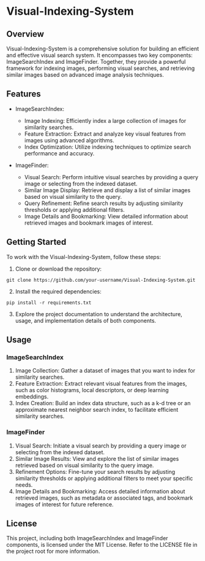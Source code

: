 # Visual-Indexing-System

## Overview
Visual-Indexing-System is a comprehensive solution for building an efficient and effective visual search system. It encompasses two key components: ImageSearchIndex and ImageFinder. Together, they provide a powerful framework for indexing images, performing visual searches, and retrieving similar images based on advanced image analysis techniques.

## Features
- ImageSearchIndex:
  - Image Indexing: Efficiently index a large collection of images for similarity searches.
  - Feature Extraction: Extract and analyze key visual features from images using advanced algorithms.
  - Index Optimization: Utilize indexing techniques to optimize search performance and accuracy.

- ImageFinder:
  - Visual Search: Perform intuitive visual searches by providing a query image or selecting from the indexed dataset.
  - Similar Image Display: Retrieve and display a list of similar images based on visual similarity to the query.
  - Query Refinement: Refine search results by adjusting similarity thresholds or applying additional filters.
  - Image Details and Bookmarking: View detailed information about retrieved images and bookmark images of interest.

## Getting Started
To work with the Visual-Indexing-System, follow these steps:

1. Clone or download the repository:

`git clone https://github.com/your-username/Visual-Indexing-System.git`

2. Install the required dependencies:

`pip install -r requirements.txt`

3. Explore the project documentation to understand the architecture, usage, and implementation details of both components.

## Usage
### ImageSearchIndex
1. Image Collection: Gather a dataset of images that you want to index for similarity searches.
2. Feature Extraction: Extract relevant visual features from the images, such as color histograms, local descriptors, or deep learning embeddings.
3. Index Creation: Build an index data structure, such as a k-d tree or an approximate nearest neighbor search index, to facilitate efficient similarity searches.

### ImageFinder
1. Visual Search: Initiate a visual search by providing a query image or selecting from the indexed dataset.
2. Similar Image Results: View and explore the list of similar images retrieved based on visual similarity to the query image.
3. Refinement Options: Fine-tune your search results by adjusting similarity thresholds or applying additional filters to meet your specific needs.
4. Image Details and Bookmarking: Access detailed information about retrieved images, such as metadata or associated tags, and bookmark images of interest for future reference.

## License
This project, including both ImageSearchIndex and ImageFinder components, is licensed under the MIT License. Refer to the LICENSE file in the project root for more information.
